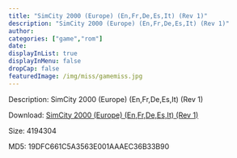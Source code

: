 ```yaml
---
title: "SimCity 2000 (Europe) (En,Fr,De,Es,It) (Rev 1)"
description: "SimCity 2000 (Europe) (En,Fr,De,Es,It) (Rev 1)"
author: 
categories: ["game","rom"]
date: 
displayInList: true
displayInMenu: false
dropCap: false
featuredImage: /img/miss/gamemiss.jpg
---
```


Description: SimCity 2000 (Europe) (En,Fr,De,Es,It) (Rev 1)

Download: <a style="text-decoration:underline;" href="https://mega.nz/#!qCBmkKwJ!KVXBV__HIFUS8pYGqhgZQn9mBO69nniT8zbJtMDaGPU" target = "_blank" rel = "nofollow" > SimCity 2000 (Europe) (En,Fr,De,Es,It) (Rev 1)</a>

Size: 4194304

MD5: 19DFC661C5A3563E001AAAEC36B33B90

